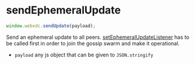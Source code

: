 # sendEphemeralUpdate

```js
window.webxdc.sendUpdate(payload);
```

Send an ephemeral update to all peers. [setEphemeralUpdateListener](./setEphemeralUpdateListener.md) has to be called first in order to join the gossip swarm and make it operational.

- `payload` any js object that can be given to `JSON.stringify`
